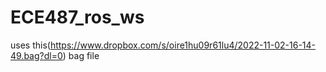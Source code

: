 # ECE487_ros_ws

uses this(https://www.dropbox.com/s/oire1hu09r61lu4/2022-11-02-16-14-49.bag?dl=0) bag file

